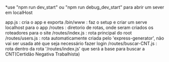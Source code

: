 *use "npm run dev_start" ou "npm run debug_dev_start" para abrir um sever em localHost

app.js : cria o app e exporta
/bin/www : faz o setup e criar um serve localhost para o app
/routes : diretorio de rotas, onde seram criados os roteadores para o site
/routes/index.js : rota principal do root
/routes/users.js : rota automaticamente criada pelo 'express-generator', não vai ser usada até que seja necessário fazer login
/routes/buscar-CNT.js : rota dentro da rota '/routes/index.js' que será a base para buscar a CNT(Certidão Negativa Trabalhista) 